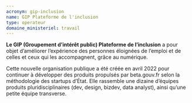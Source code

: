 ```yaml
---
acronym: gip-inclusion
name: GIP Plateforme de l'inclusion 
type: operateur 
domaine_ministeriel: travail
---
```


**Le GIP (Groupement d’intérêt public) Plateforme de l’inclusion** a pour objet d’améliorer l’expérience des personnes éloignées de l’emploi et de celles et ceux qui les accompagnent, grâce au numérique.

Cette nouvelle organisation publique a été créée en avril 2022 pour continuer à développer des produits propulsés par beta.gouv.fr selon la méthodologie des startups d’État. Elle rassemble une dizaine d’équipes produits pluridisciplinaires (dev, design, bizdev, data analyst), ainsi qu’une petite équipe transverse.

